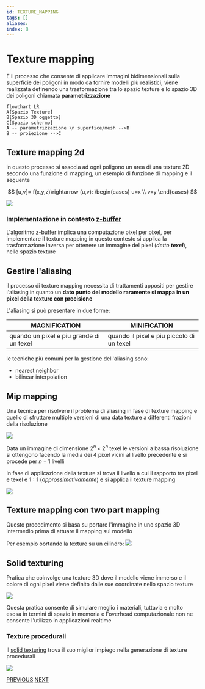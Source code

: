 ```yaml
---
id: TEXTURE_MAPPING
tags: []
aliases:
index: 8
---
```


# Texture mapping

E il processo che consente di applicare immagini bidimensionali sulla superficie dei poligoni in modo da fornire modelli più realistici, viene realizzata definendo una trasformazione tra lo spazio texture e lo spazio 3D dei poligoni chiamata **parametrizzazione**

```mermaid
flowchart LR
A[Spazio Texture]
B[Spazio 3D oggetto]
C[Spazio schermo]
A -- parametrizzazione \n superfice/mesh -->B
B -- proiezione -->C
```

## Texture mapping 2d

in questo processo si associa ad ogni poligono un area di una texture 2D secondo una funzione di mapping, un esempio di funzione di mapping e il seguente

$$
[u,v]= f(x,y,z)\rightarrow (u,v): \begin{cases}
u=x \\
v=y
\end{cases}
$$

![](computer_graphics/Pasted%20image%2020250102151554.png)

### Implementazione in contesto [z-buffer](computer_graphics/real_time_rendering.md#algoritmo%20z-buffer)

L'algoritmo [z-buffer](computer_graphics/real_time_rendering.md#algoritmo%20z-buffer) implica una computazione pixel per pixel, per implementare il texture mapping in questo contesto si applica la trasformazione inversa per ottenere un immagine del pixel (*detto **texel***), nello spazio texture

## Gestire l'aliasing

il processo di texture mapping necessita di trattamenti appositi per gestire l'aliasing in quanto un **dato punto del modello raramente si mappa in un pixel della texture con precisione**

L'aliasing si può presentare in due forme:

| MAGNIFICATION                            | MINIFICATION                              |
| ---------------------------------------- | ----------------------------------------- |
| quando un pixel e piu grande di un texel | quando il pixel e piu piccolo di un texel |

le tecniche più comuni per la gestione dell'aliasing sono:

- nearest neighbor
- bilinear interpolation

## Mip mapping

Una tecnica per risolvere il problema di aliasing in fase di texture mapping e quello di sfruttare multiple versioni di una data texture a differenti frazioni della risoluzione

![](computer_graphics/Pasted%20image%2020250102152917.png)

Data un immagine di dimensione $2^n\times 2^n$ texel le versioni a bassa risoluzione si ottengono facendo la media dei 4 pixel vicini al livello precedente e si procede per $n-1$ livelli

In fase di applicazione della texture si trova il livello a cui il rapporto tra pixel e texel e $1:1$ (*approssimativamente*) e si applica il texture mapping

![](computer_graphics/Pasted%20image%2020250102153322.png)

## Texture mapping con two part mapping

Questo procedimento si basa su portare l'immagine in uno spazio 3D intermedio prima di attuare il mapping sul modello

Per esempio oortando la texture su un cilindro:
![](computer_graphics/Pasted%20image%2020250102154853.png)

## Solid texturing

Pratica che coinvolge una texture 3D dove il modello viene immerso e il colore di ogni pixel viene definito dalle sue coordinate nello spazio texture

![](computer_graphics/Pasted%20image%2020250102155114.png)

Questa pratica consente di simulare meglio  i materiali, tuttavia e molto esosa in termini di spazio in memoria e l'overhead computazionale non ne consente l'utilizzo in applicazioni realtime

### Texture procedurali

Il [solid texturing](#SOLID%20TEXTURING) trova il suo miglior impiego nella generazione di texture procedurali

![](computer_graphics/Pasted%20image%2020250102155433.png)

[PREVIOUS](computer_graphics/illuminazione.md) [NEXT](computer_graphics/shadowing.md)
